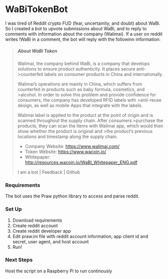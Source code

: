 # WaBiTokenBot
I was tired of Reddit crypto FUD (fear, uncertainity, and doubt) about WaBi. So I created a bot to upvote submissions about WaBi, and to reply to comments with information about the company (Walimai). If a user on reddit writes !WaBi in a comment, the bot will reply with the followinn information:

> ##### About WaBi Token
>
>Walimai, the company behind WaBi, is a company that develops solutions to ensure product authenticity. It places secure anti->counterfeit labels on consumer products in China and internationally.
>
>Walimai’s operations are mainly in China, which suffers from counterfeit in products such as baby formula, cosmetics, and >alcohol. In order to solve this problem and provide confidence for consumers, the company has developed RFID labels with >anti-reuse design, as well as mobile Apps that integrate with the labels.
>
>Walimai label is applied to the product at the point of origin and is scanned throughout the supply chain. After consumers >purchase the products, they can scan the items with Walimai app, which would then show whether the product is original and >the product’s previous locations and timestamp along the supply chain.
>
> * Company Website: https://www.walimai.com/
> * Token Website: https://www.wacoin.io/
> * Whitepaper: http://resources.wacoin.io/WaBI_Whitepaper_ENG.pdf
>
>I am a bot | Feedback | Github




### Requirements
The bot uses the Praw python library to access and parse reddit. 


### Set Up 
1. Download requirements 
2. Create reddit account
3. Create reddit developer app
4. Edit praw.ini file with reddit account information, app client id and secret, user agent, and host account
5. Run! 


### Next Steps
Host the script on a Raspberry Pi to run continously
